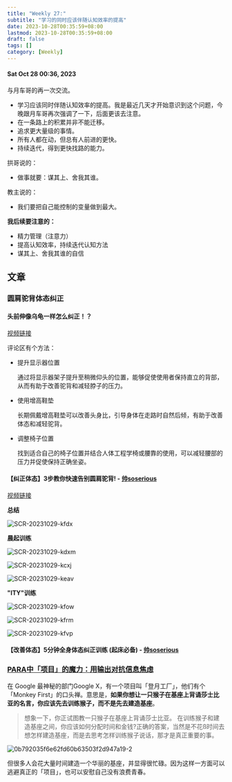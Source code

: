 ```yaml
---
title: "Weekly 27:"
subtitle: "学习的同时应该伴随认知效率的提高"
date: 2023-10-28T00:35:59+08:00
lastmod: 2023-10-28T00:35:59+08:00
draft: false
tags: []
category: [Weekly]
---
```


#### Sat Oct 28 00:36, 2023

与月车哥的再一次交流。

- 学习应该同时伴随认知效率的提高。我是最近几天才开始意识到这个问题，今晚跟月车哥再次强调了一下，后面更该去注意。
- 在一条路上的积累并非不能迁移。
- 追求更大量级的事情。
- 所有人都在动，但总有人前进的更快。
- 持续迭代，得到更快找路的能力。

拱哥说的：

- 做事就要：谋其上、舍我其谁。

教主说的：

- 我们要把自己能控制的变量做到最大。

**我后续要注意的：**

- 精力管理（注意力）
- 提高认知效率，持续迭代认知方法
- 谋其上、舍我其谁的自信



## 文章

### 圆肩驼背体态纠正

#### 头前伸像乌龟一样怎么纠正！？

[视频链接](https://www.bilibili.com/video/BV1AC4y1L7Gf/?spm_id_from=333.1007.top_right_bar_window_history.content.click&vd_source=e7b677bc31fcf107b6c6689167aae9d9)

评论区有个方法：

- 提升显示器位置

  通过将显示器架子提升至稍微仰头的位置，能够促使使用者保持直立的背部，从而有助于改善驼背和减轻脖子的压力。

- 使用增高鞋垫

  长期佩戴增高鞋垫可以改善头身比，引导身体在走路时自然后倾，有助于改善体态和减轻驼背。

- 调整椅子位置

  找到适合自己的椅子位置并结合人体工程学椅或腰靠的使用，可以减轻腰部的压力并促使保持正确坐姿。
#### 【纠正体态】3步教你快速告别圆肩驼背! - [帅soserious](https://space.bilibili.com/66391032)

  [视频链接](https://www.bilibili.com/video/BV1p4411F77D/?spm_id_from=333.1007.top_right_bar_window_history.content.click&vd_source=e7b677bc31fcf107b6c6689167aae9d9)

**总结**

![SCR-20231029-kfdx](https://raw.githubusercontent.com/huyixi/Pics/main/uPic/SCR-20231029-kfdx.jpeg)

**晨起训练**

![SCR-20231029-kdxm](https://raw.githubusercontent.com/huyixi/Pics/main/uPic/SCR-20231029-kdrc.jpeg)





![SCR-20231029-kcxj](https://raw.githubusercontent.com/huyixi/Pics/main/uPic/SCR-20231029-kcxj.jpeg)

![SCR-20231029-keav](https://raw.githubusercontent.com/huyixi/Pics/main/uPic/SCR-20231029-keav.jpeg)

**"ITY"训练**

![SCR-20231029-kfow](https://raw.githubusercontent.com/huyixi/Pics/main/uPic/SCR-20231029-kfow.jpeg)

![SCR-20231029-kfrm](https://raw.githubusercontent.com/huyixi/Pics/main/uPic/SCR-20231029-kfrm.jpeg)

![SCR-20231029-kfvp](https://raw.githubusercontent.com/huyixi/Pics/main/uPic/SCR-20231029-kfvp.jpeg)

#### 【改善体态】5分钟全身体态纠正训练 (起床必备) - [帅soserious](https://space.bilibili.com/66391032)

### [PARA中「项目」的魔力：用输出对抗信息焦虑](https://sspai.com/post/83271)

在 Google 最神秘的部门Google X，有一个项目叫「登月工厂」，他们有个「Monkey First」的口头禅。意思是，**如果你想让一只猴子在基座上背诵莎士比亚的名言，你应该先去训练猴子，而不是先去建造基座**。

> 想象一下，你正试图教一只猴子在基座上背诵莎士比亚。 在训练猴子和建造基座之间，你应该如何分配时间和金钱?正确的答案，当然是不花ß时间去想怎样建造基座，而是去思考怎样训练猴子说话，那才是真正重要的事。

![0b792035f6e62fd60b63503f2d947a19-2](https://raw.githubusercontent.com/huyixi/Pics/main/uPic/0b792035f6e62fd60b63503f2d947a19-2.png)

但很多人会花大量时间建造一个华丽的基座，并显得很忙碌。因为这样一方面可以逃避真正的「项目」，也可以安慰自己没有浪费青春。
